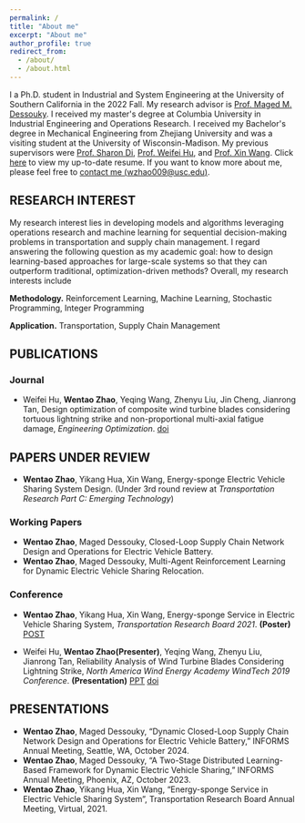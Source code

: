 ```yaml
---
permalink: /
title: "About me"
excerpt: "About me"
author_profile: true
redirect_from: 
  - /about/
  - /about.html
---
```


I a Ph.D. student in Industrial and System Engineering at the University of Southern California in the 2022 Fall. My research advisor is [Prof. Maged M. Dessouky](https://viterbi.usc.edu/directory/faculty/Dessouky/Maged). I received my master's degree at Columbia University in Industrial Engineering and Operations Research. I received my Bachelor's degree in Mechanical Engineering from Zhejiang University and was a visiting student at the University of Wisconsin-Madison. My previous supervisors were [Prof. Sharon Di](https://www.civil.columbia.edu/faculty/sharon-di), [Prof. Weifei Hu](https://person.zju.edu.cn/en/0018087/), and [Prof. Xin Wang](https://directory.engr.wisc.edu/ie/Faculty/Wang_Xin/). Click [here](../files/WentaoZhao_resume.pdf) to view my up-to-date resume. If you want to know more about me, please feel free to [contact me (wzhao009@usc.edu)](mailto:wzhao009@usc.edu).


## RESEARCH INTEREST
My research interest lies in developing models and algorithms leveraging operations research and machine learning for sequential decision-making problems in transportation and supply chain management. I regard answering the following question as my academic goal: how to design learning-based approaches for large-scale systems so that they can outperform traditional, optimization-driven methods? Overall, my research interests include

**Methodology.** Reinforcement Learning, Machine Learning, Stochastic Programming, Integer Programming

**Application.** Transportation, Supply Chain Management 


## PUBLICATIONS
### Journal
* Weifei Hu, **Wentao Zhao**, Yeqing Wang, Zhenyu Liu, Jin Cheng, Jianrong Tan, Design optimization of composite wind turbine blades considering tortuous lightning strike and non-proportional multi-axial fatigue damage, *Engineering Optimization*. [doi](https://doi.org/10.1080/0305215X.2019.1690649)

## PAPERS UNDER REVIEW
* **Wentao Zhao**, Yikang Hua, Xin Wang, Energy-sponge Electric Vehicle Sharing System Design. (Under 3rd round review at *Transportation Research Part C: Emerging Technology*)

### Working Papers
*	**Wentao Zhao**, Maged Dessouky, Closed-Loop Supply Chain Network Design and Operations for Electric Vehicle Battery.
*	**Wentao Zhao**, Maged Dessouky, Multi-Agent Reinforcement Learning for Dynamic Electric Vehicle Sharing Relocation.

### Conference
* **Wentao Zhao**, Yikang Hua, Xin Wang,  Energy-sponge Service in Electric Vehicle Sharing System, *Transportation Research Board 2021*. **(Poster)** [POST](https://github.com/LoganZhao1997/website/blob/ddffc322138f0fb2a33cb5c9257ea758ed1f81c1/files/TRB2021_post.pdf) 

* Weifei Hu, **Wentao Zhao(Presenter)**, Yeqing Wang, Zhenyu Liu, Jianrong Tan,  Reliability Analysis of Wind Turbine Blades Considering Lightning Strike, *North America Wind Energy Academy WindTech 2019 Conference*. **(Presentation)** [PPT](https://github.com/LoganZhao1997/website/blob/ddffc322138f0fb2a33cb5c9257ea758ed1f81c1/files/NAWEA_ppt.pdf) [doi](https://doi.org/10.1088/1742-6596/1452/1/012049)


## PRESENTATIONS
* **Wentao Zhao**, Maged Dessouky, “Dynamic Closed-Loop Supply Chain Network Design and Operations for Electric Vehicle Battery,” INFORMS Annual Meeting, Seattle, WA, October 2024.
* **Wentao Zhao**, Maged Dessouky, “A Two-Stage Distributed Learning-Based Framework for Dynamic Electric Vehicle Sharing,” INFORMS Annual Meeting, Phoenix, AZ, October 2023.
* **Wentao Zhao**, Yikang Hua, Xin Wang, “Energy-sponge Service in Electric Vehicle Sharing System”, Transportation Research Board Annual Meeting, Virtual, 2021.










